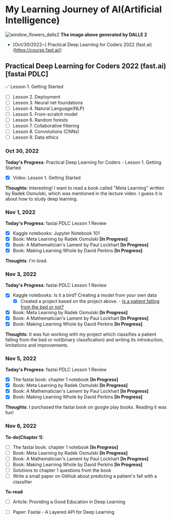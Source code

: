 # My Learning Journey of AI(Artificial Intelligence)
![window_flowers_dalle2](https://user-images.githubusercontent.com/37922512/199405945-e4e2cdcb-d64c-46c8-bc6c-2170051e3e5c.png)
**The image above generated by DALLE 2**

* [Oct/30/2022~] Practical Deep Learning for Coders 2022 (fast.ai)(https://course.fast.ai/)

## Practical Deep Learning for Coders 2022 (fast.ai) [fastai PDLC]

:white_check_mark: Lesson 1. Getting Started
- [ ] Lesson 2. Deployment
- [ ] Lesson 3. Neural net foundations
- [ ] Lesson 4. Natural Language(NLP)
- [ ] Lesson 5. From-scratch model
- [ ] Lesson 6. Random forests
- [ ] Lesson 7. Collaborative filtering
- [ ] Lesson 8. Convolutions (CNNs)
- [ ] Lesson 9. Data ethics

### Oct 30, 2022

**Today's Progress**: Practical Deep Learning for Coders - Lesson 1. Getting Started

- [x] Video: Lesson 1. Getting Started

**Thoughts**: Interesting! I want to read a book called "Meta Learning" written by Radek Osmulski, which was mentioned in the lecture video. I guess it is about how to study deep learning.

### Nov 1, 2022

**Today's Progress**: fastai PDLC Lesson 1 Review

- [x] Kaggle notebooks: Jupyter Notebook 101 
- [x] Book: Meta Learning by Radek Osmulski **[In Progress]**
- [x] Book: A Mathematician's Lament by Paul Lockhart **[In Progress]**
- [x] Book: Making Learning Whole by David Perkins **[In Progress]**

**Thoughts**: I'm tired.

### Nov 3, 2022

**Today's Progress**: fastai PDLC Lesson 1 Review

- [x] Kaggle notebooks: Is it a bird? Creating a model from your own data
  - [x] Created a project based on the project above. - [Is a patient falling from the bed or not?](https://github.com/positive235/patient-falling-binary-classification)
- [x] Book: Meta Learning by Radek Osmulski **[In Progress]**
- [x] Book: A Mathematician's Lament by Paul Lockhart **[In Progress]**
- [x] Book: Making Learning Whole by David Perkins **[In Progress]**

**Thoughts**: It was fun working with my project which classifies a patient falling from the bed or not(binary classfication) and writing its introduction, limitations and improvements.

### Nov 5, 2022

**Today's Progress**: fastai PDLC Lesson 1 Review

- [x] The fastai book: chapter 1 notebook **[In Progress]**
- [x] Book: Meta Learning by Radek Osmulski **[In Progress]**
- [x] Book: A Mathematician's Lament by Paul Lockhart **[In Progress]**
- [x] Book: Making Learning Whole by David Perkins **[In Progress]**

**Thoughts**: I purchased the fastai book on google play books. Reading it was fun!

### Nov 6, 2022

**To-do(Chapter 1)**:
- [ ] The fastai book: chapter 1 notebook **[In Progress]**
- [ ] Book: Meta Learning by Radek Osmulski **[In Progress]**
- [ ] Book: A Mathematician's Lament by Paul Lockhart **[In Progress]**
- [ ] Book: Making Learning Whole by David Perkins **[In Progress]**
- [ ] Solutions to chapter 1 questions from the book
- [ ] Write a small paper on GitHub about predicting a patient's fall with a classifier

**To-read**
- [ ] Article: Providing a Good Education in Deep Learning
- [ ] Paper: Fastai - A Layered API for Deep Learning


